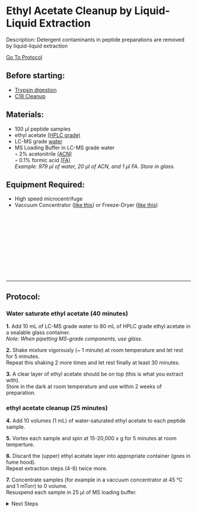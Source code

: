 Ethyl Acetate Cleanup by Liquid-Liquid Extraction
================================================================================
Description: Detergent contaminants in peptide preparations are removed by liquid-liquid extraction

[Go To Protocol](#protocol)

Before starting:
--------------------------------------------------------------------------------
* [Trypsin digestion](./On-Bead-Digestion)
* [C18 Cleanup](./C18-Column-Cleanup)

Materials:
--------------------------------------------------------------------------------

  * 100 µl peptide samples
  * ethyl acetate [(HPLC grade)](https://www.fishersci.ca/shop/products/ethyl-acetate-optima-fisher-chemical-2/e196sk4)
  * LC-MS grade [water](https://www.fishersci.com/shop/products/water-optima-lc-ms-fisher-chemical-4/W64)
  * MS Loading Buffer in LC-MS grade water  
    ◦ 2% acetonitrile [(ACN)](https://www.fishersci.com/shop/products/pierce-acetonitrile-acn-lc-ms-grade-3/PI85188)  
    ◦ 0.1% formic acid [(FA)](https://www.fishersci.ca/shop/products/formic-acid-optima-lc-ms-grade-fisher-chemical-5/p-3795381)  
  _Example: 979 µl of water, 20 µl of ACN, and 1 µl FA. Store in glass._
  
Equipment Required:
--------------------------------------------------------------------------------
  
  * High speed microcentrifuge
  * Vaccuum Concentrator ([like this](https://www.thermofisher.com/order/catalog/product/SPD2030A-220#/SPD2030A-220)) or Freeze-Dryer ([like this](https://www.labconco.com/product/freezone-25-liter-84c-benchtop-freeze-dryers/6117))


<br/><br/><br/><br/><br/><br/><br/><br/><br/><br/>
<!-- Use <br/> to fill in first page -->

___
Protocol:
--------------------------------------------------------------------------------
### Water saturate ethyl acetate (40 minutes) ###

**1.** Add 10 mL of LC-MS grade water to 80 mL of HPLC grade ethyl acetate in a sealable glass container.<br/>
_Note: When pipetting MS-grade components, use glass._
    
**2.** Shake mixture vigorously (~ 1 minute) at room temperature and let rest for 5 minutes.<br/>
Repeat this shaking 2 more times and let rest finally at least 30 minutes.
  
**3.** A clear layer of ethyl acetate should be on top (this is what you extract with).<br/>
Store in the dark at room temperature and use within 2 weeks of preparation.

### ethyl acetate cleanup (25 minutes) ###

**4.** Add 10 volumes (1 mL) of water-saturated ethyl acetate to each peptide sample.

**5.** Vortex each sample and spin at 15-20,000 x g for 5 minutes at room temperture.

**6.** Discard the (upper) ethyl acetate layer into appropriate container (goes in fume hood).<br/>
Repeat extraction steps (4-6) twice more.

**7.** Concentrate samples (for example in a vaccuum concentrator at 45 °C and 1 mTorr) to 0 volume.<br/>
Resuspend each sample in 25 µl of MS loading buffer.    
 
<!-- The text below creates dropdown lists for links to next steps or hyperlinks -->
  
<details>
  <summary>Next Steps</summary>

</p> <a href="./Peptide-Quant.md">
Peptide Quantification</a>

</details>
